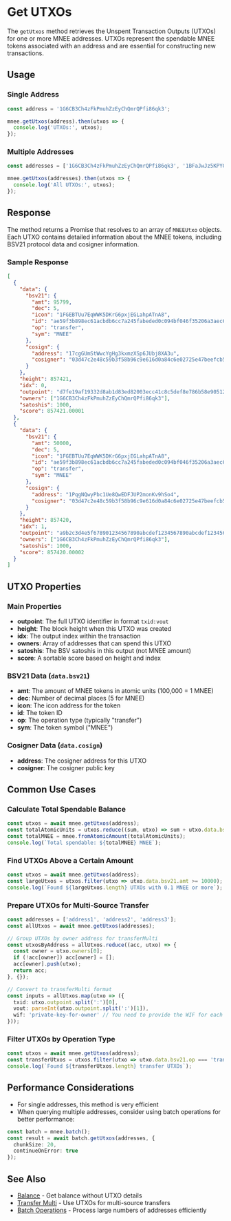 # Get UTXOs

The `getUtxos` method retrieves the Unspent Transaction Outputs (UTXOs) for one or more MNEE addresses. UTXOs represent the spendable MNEE tokens associated with an address and are essential for constructing new transactions.

## Usage

### Single Address

```typescript
const address = '1G6CB3Ch4zFkPmuhZzEyChQmrQPfi86qk3';

mnee.getUtxos(address).then(utxos => {
  console.log('UTXOs:', utxos);
});
```

### Multiple Addresses

```typescript
const addresses = ['1G6CB3Ch4zFkPmuhZzEyChQmrQPfi86qk3', '1BFaJwJz5KPYGe28afDkGswbuKK6uK8hzQ'];

mnee.getUtxos(addresses).then(utxos => {
  console.log('All UTXOs:', utxos);
});
```

## Response

The method returns a Promise that resolves to an array of `MNEEUtxo` objects. Each UTXO contains detailed information about the MNEE tokens, including BSV21 protocol data and cosigner information.

### Sample Response

```json
[
  {
    "data": {
      "bsv21": {
        "amt": 95799,
        "dec": 5,
        "icon": "1FGEBTUu7EqWWK5DKrG6pxjEGLahpATnA8",
        "id": "ae59f3b898ec61acbdb6cc7a245fabeded0c094bf046f35206a3aec60ef88127_0",
        "op": "transfer",
        "sym": "MNEE"
      },
      "cosign": {
        "address": "17cgGUmStWwcYgHg3kxmzXSp6JUbj8XA3u",
        "cosigner": "03d47c2e48c59b3f58b96c9e616d0a84c6e02725e47beefcb5b5a8fbe21a3c5e3a"
      }
    },
    "height": 857421,
    "idx": 0,
    "outpoint": "d7fe19af19332d8ab1d83ed82003ecc41c8c5def8e786b58e90512e82087302a:0",
    "owners": ["1G6CB3Ch4zFkPmuhZzEyChQmrQPfi86qk3"],
    "satoshis": 1000,
    "score": 857421.00001
  },
  {
    "data": {
      "bsv21": {
        "amt": 50000,
        "dec": 5,
        "icon": "1FGEBTUu7EqWWK5DKrG6pxjEGLahpATnA8",
        "id": "ae59f3b898ec61acbdb6cc7a245fabeded0c094bf046f35206a3aec60ef88127_0",
        "op": "transfer",
        "sym": "MNEE"
      },
      "cosign": {
        "address": "1PqgNQwyPbc1Ue8QwEDFJUP2monKv9hSo4",
        "cosigner": "03d47c2e48c59b3f58b96c9e616d0a84c6e02725e47beefcb5b5a8fbe21a3c5e3a"
      }
    },
    "height": 857420,
    "idx": 1,
    "outpoint": "a9b2c3d4e5f678901234567890abcdef1234567890abcdef1234567890abcdef:1",
    "owners": ["1G6CB3Ch4zFkPmuhZzEyChQmrQPfi86qk3"],
    "satoshis": 1000,
    "score": 857420.00002
  }
]
```

## UTXO Properties

### Main Properties
- **outpoint**: The full UTXO identifier in format `txid:vout`
- **height**: The block height when this UTXO was created
- **idx**: The output index within the transaction
- **owners**: Array of addresses that can spend this UTXO
- **satoshis**: The BSV satoshis in this output (not MNEE amount)
- **score**: A sortable score based on height and index

### BSV21 Data (`data.bsv21`)
- **amt**: The amount of MNEE tokens in atomic units (100,000 = 1 MNEE)
- **dec**: Number of decimal places (5 for MNEE)
- **icon**: The icon address for the token
- **id**: The token ID
- **op**: The operation type (typically "transfer")
- **sym**: The token symbol ("MNEE")

### Cosigner Data (`data.cosign`)
- **address**: The cosigner address for this UTXO
- **cosigner**: The cosigner public key

## Common Use Cases

### Calculate Total Spendable Balance

```typescript
const utxos = await mnee.getUtxos(address);
const totalAtomicUnits = utxos.reduce((sum, utxo) => sum + utxo.data.bsv21.amt, 0);
const totalMNEE = mnee.fromAtomicAmount(totalAtomicUnits);
console.log(`Total spendable: ${totalMNEE} MNEE`);
```

### Find UTXOs Above a Certain Amount

```typescript
const utxos = await mnee.getUtxos(address);
const largeUtxos = utxos.filter(utxo => utxo.data.bsv21.amt >= 10000); // 0.1 MNEE or more
console.log(`Found ${largeUtxos.length} UTXOs with 0.1 MNEE or more`);
```

### Prepare UTXOs for Multi-Source Transfer

```typescript
const addresses = ['address1', 'address2', 'address3'];
const allUtxos = await mnee.getUtxos(addresses);

// Group UTXOs by owner address for transferMulti
const utxosByAddress = allUtxos.reduce((acc, utxo) => {
  const owner = utxo.owners[0];
  if (!acc[owner]) acc[owner] = [];
  acc[owner].push(utxo);
  return acc;
}, {});

// Convert to transferMulti format
const inputs = allUtxos.map(utxo => ({
  txid: utxo.outpoint.split(':')[0],
  vout: parseInt(utxo.outpoint.split(':')[1]),
  wif: 'private-key-for-owner' // You need to provide the WIF for each UTXO owner
}));
```

### Filter UTXOs by Operation Type

```typescript
const utxos = await mnee.getUtxos(address);
const transferUtxos = utxos.filter(utxo => utxo.data.bsv21.op === 'transfer');
console.log(`Found ${transferUtxos.length} transfer UTXOs`);
```

## Performance Considerations

- For single addresses, this method is very efficient
- When querying multiple addresses, consider using batch operations for better performance:

```typescript
const batch = mnee.batch();
const result = await batch.getUtxos(addresses, {
  chunkSize: 20,
  continueOnError: true
});
```

## See Also

- [Balance](./balance.md) - Get balance without UTXO details
- [Transfer Multi](./transferMulti.md) - Use UTXOs for multi-source transfers
- [Batch Operations](./batch.md) - Process large numbers of addresses efficiently